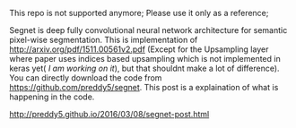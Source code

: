This repo is not supported anymore; Please use it only as a reference;

Segnet is deep fully convolutional neural network architecture for semantic pixel-wise segmentation. This is implementation of http://arxiv.org/pdf/1511.00561v2.pdf (Except for the Upsampling layer where paper uses indices based upsampling which is not implemented in keras yet( *I am working on it*), but that shouldnt make a lot of difference). You can directly download the code from https://github.com/preddy5/segnet. This post is a explaination of what is happening in the code.

http://preddy5.github.io/2016/03/08/segnet-post.html
